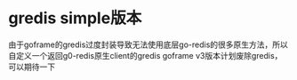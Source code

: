 # gredis simple版本
由于goframe的gredis过度封装导致无法使用底层go-redis的很多原生方法，所以自定义一个返回g0-redis原生client的gredis
goframe v3版本计划废除gredis，可以期待一下